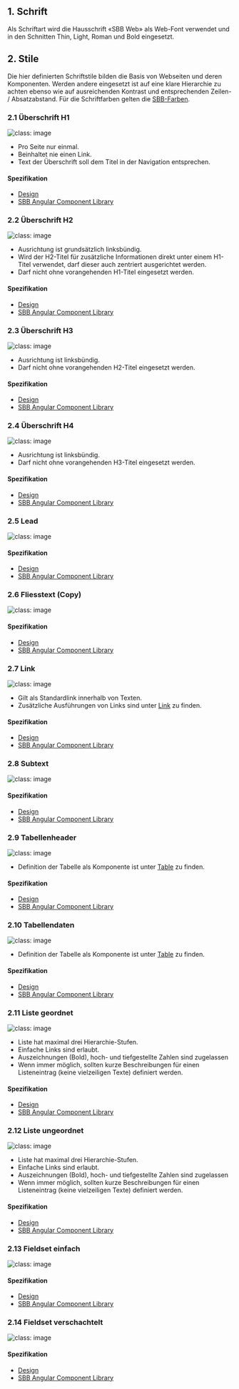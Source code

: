 ## 1. Schrift
Als Schriftart wird die Hausschrift «SBB Web» als Web-Font verwendet und in den Schnitten Thin, Light, Roman und Bold eingesetzt.

## 2. Stile
Die hier definierten Schriftstile bilden die Basis von Webseiten und deren Komponenten. Werden andere eingesetzt ist auf eine klare Hierarchie zu achten ebenso wie auf ausreichenden Kontrast und entsprechenden Zeilen- / Absatzabstand. Für die Schriftfarben gelten die [SBB-Farben](https://digital.sbb.ch/de/farben).

### 2.1 Überschrift H1
![](https://raw.githubusercontent.com/sbb-design-systems/sbb-design-system/master/website/basics/typography/images/typo_h1.png 'class: image') 
* Pro Seite nur einmal.
* Beinhaltet nie einen Link.
* Text der Überschrift soll dem Titel in der Navigation entsprechen.

#### Spezifikation
* [Design](https://sbb.invisionapp.com/d/main#/console/15744722/331796872/inspect)
* [SBB Angular Component Library](https://sbb-angular.app.sbb.ch/latest/typography)

### 2.2 Überschrift H2
![](https://raw.githubusercontent.com/sbb-design-systems/sbb-design-system/master/website/basics/typography/images/typo_h2.png 'class: image') 
* Ausrichtung ist grundsätzlich linksbündig.
* Wird der H2-Titel für zusätzliche Informationen direkt unter einem H1-Titel verwendet, darf dieser auch zentriert ausgerichtet werden.
* Darf nicht ohne vorangehenden H1-Titel eingesetzt werden.

#### Spezifikation
* [Design](https://sbb.invisionapp.com/d/main#/console/15744722/331796873/inspect)
* [SBB Angular Component Library](https://sbb-angular.app.sbb.ch/latest/typography)

### 2.3 Überschrift H3
![](https://raw.githubusercontent.com/sbb-design-systems/sbb-design-system/master/website/basics/typography/images/typo_h3.png 'class: image')
* Ausrichtung ist linksbündig.
* Darf nicht ohne vorangehenden H2-Titel eingesetzt werden.

#### Spezifikation
* [Design](https://sbb.invisionapp.com/d/main#/console/15744722/331796874/inspect)
* [SBB Angular Component Library](https://sbb-angular.app.sbb.ch/latest/typography)

### 2.4 Überschrift H4
![](https://raw.githubusercontent.com/sbb-design-systems/sbb-design-system/master/website/basics/typography/images/typo_h4.png 'class: image') 
* Ausrichtung ist linksbündig.
* Darf nicht ohne vorangehenden H3-Titel eingesetzt werden.

#### Spezifikation
* [Design](lhttps://sbb.invisionapp.com/d/main#/console/15744722/331796875/inspect)
* [SBB Angular Component Library](https://sbb-angular.app.sbb.ch/latest/typography)

### 2.5 Lead
![](https://raw.githubusercontent.com/sbb-design-systems/sbb-design-system/master/website/basics/typography/images/typo_lead.png 'class: image') 

#### Spezifikation
* [Design](https://sbb.invisionapp.com/d/main#/console/15744722/331796876/inspect)
* [SBB Angular Component Library](https://sbb-angular.app.sbb.ch/latest/typography)


### 2.6 Fliesstext (Copy)
![](https://raw.githubusercontent.com/sbb-design-systems/sbb-design-system/master/website/basics/typography/images/typo_copy.png 'class: image') 

#### Spezifikation
* [Design](https://sbb.invisionapp.com/d/main#/console/15744722/331796877/inspect)
* [SBB Angular Component Library](https://sbb-angular.app.sbb.ch/latest/typography)

### 2.7 Link
![](https://raw.githubusercontent.com/sbb-design-systems/sbb-design-system/master/website/basics/typography/images/typo_link.png 'class: image') 
* Gilt als Standardlink innerhalb von Texten.
* Zusätzliche Ausführungen von Links sind unter [Link](https://digital.sbb.ch/de/website/components/link) zu finden.

#### Spezifikation
* [Design](https://sbb.invisionapp.com/d/main#/console/15744722/331796878/inspect)
* [SBB Angular Component Library](https://sbb-angular.app.sbb.ch/latest/typography)

### 2.8 Subtext
![](https://raw.githubusercontent.com/sbb-design-systems/sbb-design-system/master/website/basics/typography/images/typo_subtext.png 'class: image') 

#### Spezifikation
* [Design](https://sbb.invisionapp.com/d/main#/console/15744722/331796879/inspect)
* [SBB Angular Component Library](https://sbb-angular.app.sbb.ch/latest/typography)

### 2.9 Tabellenheader
![](https://raw.githubusercontent.com/sbb-design-systems/sbb-design-system/master/website/basics/typography/images/typo_table_header.png 'class: image') 
* Definition der Tabelle als Komponente ist unter [Table](https://digital.sbb.ch/de/website/components/table) zu finden.

#### Spezifikation
* [Design](https://sbb.invisionapp.com/d/main#/console/15744722/331796882/inspect)
* [SBB Angular Component Library](https://sbb-angular.app.sbb.ch/latest/typography)

### 2.10 Tabellendaten
![](https://raw.githubusercontent.com/sbb-design-systems/sbb-design-system/master/website/basics/typography/images/typo_table_data.png 'class: image') 
* Definition der Tabelle als Komponente ist unter [Table](https://digital.sbb.ch/de/website/components/table) zu finden.

#### Spezifikation
* [Design](https://sbb.invisionapp.com/d/main#/console/15744722/331796883/inspect)
* [SBB Angular Component Library](https://sbb-angular.app.sbb.ch/latest/typography)

### 2.11 Liste geordnet
![](https://raw.githubusercontent.com/sbb-design-systems/sbb-design-system/master/website/basics/typography/images/typo_list_ordered.png 'class: image') 
* Liste hat maximal drei Hierarchie-Stufen.
* Einfache Links sind erlaubt.
* Auszeichnungen (Bold), hoch- und tiefgestellte Zahlen sind zugelassen
* Wenn immer möglich, sollten kurze Beschreibungen für einen Listeneintrag (keine vielzeiligen Texte) definiert werden.

#### Spezifikation
* [Design](https://sbb.invisionapp.com/d/main#/console/15744722/331796880/inspect)
* [SBB Angular Component Library](https://sbb-angular.app.sbb.ch/latest/typography)

### 2.12 Liste ungeordnet
![](https://raw.githubusercontent.com/sbb-design-systems/sbb-design-system/master/website/basics/typography/images/typo_list_unordered.png 'class: image') 
* Liste hat maximal drei Hierarchie-Stufen.
* Einfache Links sind erlaubt.
* Auszeichnungen (Bold), hoch- und tiefgestellte Zahlen sind zugelassen
* Wenn immer möglich, sollten kurze Beschreibungen für einen Listeneintrag (keine vielzeiligen Texte) definiert werden.

#### Spezifikation
* [Design](https://sbb.invisionapp.com/d/main#/console/15744722/331796881/inspect)
* [SBB Angular Component Library](https://sbb-angular.app.sbb.ch/latest/typography)

### 2.13 Fieldset einfach
![](https://raw.githubusercontent.com/sbb-design-systems/sbb-design-system/master/website/basics/typography/images/typo_fieldset_default.png 'class: image') 

#### Spezifikation
* [Design](https://sbb.invisionapp.com/d/main#/console/15744722/328082546/inspect)
* [SBB Angular Component Library](https://sbb-angular.app.sbb.ch/latest/typography)

### 2.14 Fieldset verschachtelt
![](https://raw.githubusercontent.com/sbb-design-systems/sbb-design-system/master/website/basics/typography/images/typo_fieldset_nested.png 'class: image') 

#### Spezifikation
* [Design](https://sbb.invisionapp.com/d/main#/console/15744722/328082547/inspect)
* [SBB Angular Component Library](https://sbb-angular.app.sbb.ch/latest/typography)
